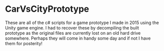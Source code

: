 # CarVsCityPrototype

These are all of the c# scripts for a game prototype I made in 2015 using the Unity game engine. I had to recover these by decompiling the built prototype as the original files are currently lost on an old hard drive somewhere. Perhaps they will come in handy some day and if not I have them for posterity!

